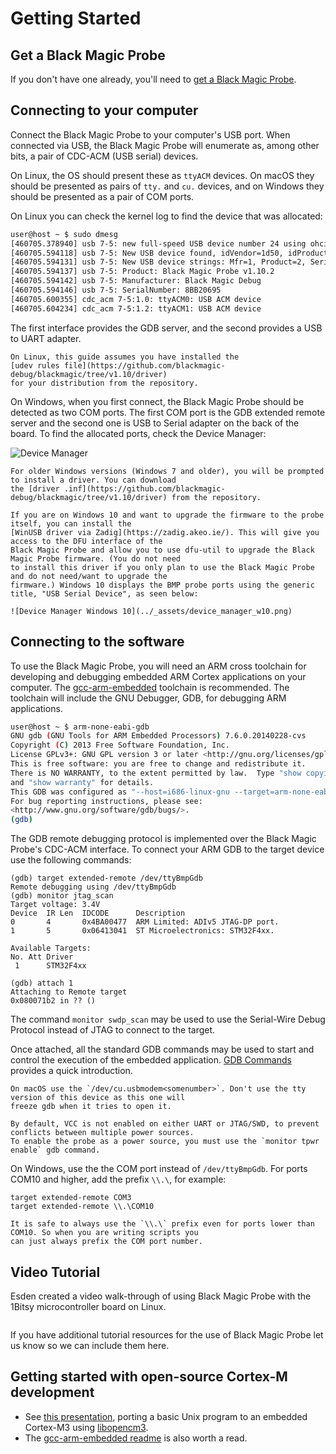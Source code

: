# Getting Started

## Get a Black Magic Probe

If you don't have one already, you'll need to [get a Black Magic Probe](../index.md#getting-hardware).

## Connecting to your computer

Connect the Black Magic Probe to your computer's USB port. When connected via USB, the Black Magic Probe will
enumerate as, among other bits, a pair of CDC-ACM (USB serial) devices.

On Linux, the OS should present these as `ttyACM` devices. On macOS they should be presented as pairs of `tty.`
and `cu.` devices, and on Windows they should be presented as a pair of COM ports.

On Linux you can check the kernel log to find the device that was allocated:

```sh
user@host ~ $ sudo dmesg
[460705.378940] usb 7-5: new full-speed USB device number 24 using ohci-pci
[460705.594118] usb 7-5: New USB device found, idVendor=1d50, idProduct=6018, bcdDevice= 1.10
[460705.594131] usb 7-5: New USB device strings: Mfr=1, Product=2, SerialNumber=3
[460705.594137] usb 7-5: Product: Black Magic Probe v1.10.2
[460705.594142] usb 7-5: Manufacturer: Black Magic Debug
[460705.594146] usb 7-5: SerialNumber: 8BB20695
[460705.600355] cdc_acm 7-5:1.0: ttyACM0: USB ACM device
[460705.604234] cdc_acm 7-5:1.2: ttyACM1: USB ACM device
```

The first interface provides the GDB server, and the second provides a USB to UART adapter.

```{note}
On Linux, this guide assumes you have installed the
[udev rules file](https://github.com/blackmagic-debug/blackmagic/tree/v1.10/driver)
for your distribution from the repository.
```

On Windows, when you first connect, the Black Magic Probe should be detected as two COM ports. The first COM
port is the GDB extended remote server and the second one is USB to Serial adapter on the back of the board.
To find the allocated ports, check the Device Manager:

![Device Manager](../_assets/device_manager.png)

```{note}
For older Windows versions (Windows 7 and older), you will be prompted to install a driver. You can download
the [driver .inf](https://github.com/blackmagic-debug/blackmagic/tree/v1.10/driver) from the repository.
```

```{note}
If you are on Windows 10 and want to upgrade the firmware to the probe itself, you can install the
[WinUSB driver via Zadig](https://zadig.akeo.ie/). This will give you access to the DFU interface of the
Black Magic Probe and allow you to use dfu-util to upgrade the Black Magic Probe firmware. (You do not need
to install this driver if you only plan to use the Black Magic Probe and do not need/want to upgrade the
firmware.) Windows 10 displays the BMP probe ports using the generic title, "USB Serial Device", as seen below:

![Device Manager Windows 10](../_assets/device_manager_w10.png)
```

## Connecting to the software

To use the Black Magic Probe, you will need an ARM cross toolchain for developing and debugging embedded ARM
Cortex applications on your computer. The
[gcc-arm-embedded](https://developer.arm.com/downloads/-/arm-gnu-toolchain-downloads) toolchain is recommended.
The toolchain will include the GNU Debugger, GDB, for debugging ARM applications.

```sh
user@host ~ $ arm-none-eabi-gdb
GNU gdb (GNU Tools for ARM Embedded Processors) 7.6.0.20140228-cvs
Copyright (C) 2013 Free Software Foundation, Inc.
License GPLv3+: GNU GPL version 3 or later <http://gnu.org/licenses/gpl.html>
This is free software: you are free to change and redistribute it.
There is NO WARRANTY, to the extent permitted by law.  Type "show copying"
and "show warranty" for details.
This GDB was configured as "--host=i686-linux-gnu --target=arm-none-eabi".
For bug reporting instructions, please see:
<http://www.gnu.org/software/gdb/bugs/>.
(gdb)
```

The GDB remote debugging protocol is implemented over the Black Magic Probe's CDC-ACM interface. To connect
your ARM GDB to the target device use the following commands:

```gdb
(gdb) target extended-remote /dev/ttyBmpGdb
Remote debugging using /dev/ttyBmpGdb
(gdb) monitor jtag_scan
Target voltage: 3.4V
Device  IR Len  IDCODE      Description
0       4       0x4BA00477  ARM Limited: ADIv5 JTAG-DP port.
1       5       0x06413041  ST Microelectronics: STM32F4xx.

Available Targets:
No. Att Driver
 1      STM32F4xx

(gdb) attach 1
Attaching to Remote target
0x080071b2 in ?? ()
```

The command `monitor swdp_scan` may be used to use the Serial-Wire Debug Protocol instead of JTAG to connect
to the target.

Once attached, all the standard GDB commands may be used to start and control
the execution of the embedded application. [GDB Commands](../usage/gdb-commands.md) provides a quick introduction.

```{note}
On macOS use the `/dev/cu.usbmodem<somenumber>`. Don't use the tty version of this device as this one will
freeze gdb when it tries to open it.
```

```{note}
By default, VCC is not enabled on either UART or JTAG/SWD, to prevent conflicts between multiple power sources.
To enable the probe as a power source, you must use the `monitor tpwr enable` gdb command.
```

On Windows, use the the COM port instead of `/dev/ttyBmpGdb`. For ports COM10 and higher, add the prefix `\\.\`,
for example:

```gdb
target extended-remote COM3
target extended-remote \\.\COM10
```

```{note}
It is safe to always use the `\\.\` prefix even for ports lower than COM10. So when you are writing scripts you
can just always prefix the COM port number.
```

## Video Tutorial

Esden created a video walk-through of using Black Magic Probe with the 1Bitsy microcontroller board on Linux.

```{youtube} ANM0fdAqDow
```

If you have additional tutorial resources for the use of Black Magic Probe let us know so we can include them here.

## Getting started with open-source Cortex-M development

- See [this presentation](https://github.com/gsmcmullin/embedded-demo/raw/master/slides.pdf), porting a basic
  Unix program to an embedded Cortex-M3 using [libopencm3](http://libopencm3.org/).
- The [gcc-arm-embedded readme](https://launchpadlibrarian.net/268329726/readme.txt) is also worth a read.
